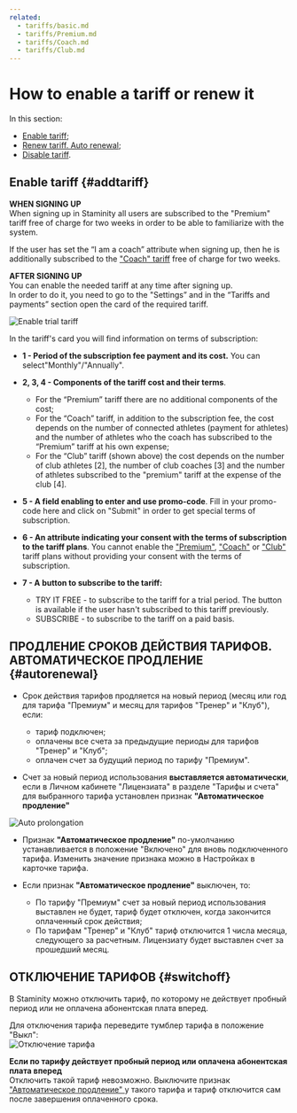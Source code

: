 ```yaml
---
related:
  - tariffs/basic.md
  - tariffs/Premium.md
  - tariffs/Coach.md
  - tariffs/Club.md
---
```


# How to enable a tariff or renew it

In this section:

* [Enable tariff](#addtariff);
* [Renew tariff. Auto renewal](#autorenewal);
* [Disable tariff](#switchoff).

## Enable tariff {#addtariff}

**WHEN SIGNING UP**  
When signing up in Staminity all users are subscribed to the "Premium" tariff free of charge for two weeks in order to be able to familiarize with the system.

If the user has set the “I am a coach” attribute when signing up, then he is additionally subscribed to the ["Coach" tariff](/tariffs/Coach.md) free of charge for two weeks.

**AFTER SIGNING UP**  
You can enable the needed tariff at any time after signing up.  
In order to do it, you need to go to the "Settings” and in the “Tariffs and payments” section open the card of the required tariff.

![Enable trial tariff](http://content.staminity.com/assets/images/_new/tariffs/add-trial-tariff.png)

In the tariff's card you will find information on terms of subscription:

* **1 - Period of the subscription fee payment **and its cost**.** You can select"Monthly"/"Annually". 

* **2, 3, 4 - Components of the tariff cost and their terms**.

  * For the “Premium” tariff there are no additional components of the cost;
  * For the “Coach” tariff, in addition to the subscription fee, the cost depends on the number of connected athletes \(payment for athletes\) and the number of athletes who the coach has subscribed to the “Premium” tariff at his own expense;
  * For the “Club” tariff \(shown above\) the cost depends on the number of club athletes \[2\], the number of club coaches \[3\] and the number of athletes subscribed to the "premium" tariff at the expense of the club \[4\].

* **5 - A field enabling to enter and use promo-code**. Fill in your promo-code here and click on "Submit" in order to get special terms of subscription.

* **6 - An attribute indicating your consent with the terms of subscription to the tariff plans**. You cannot enable the ["Premium"](/tariffs/Premium.md), ["Coach"](/tariffs/Coach.md) or ["Club"](/tariffs/Club.md) tariff plans without providing your consent with the terms of subscription.

* **7 - A button to subscribe to the tariff:**

  * TRY IT FREE - to subscribe to the tariff for a trial period. The button is available if the user hasn't subscribed to this tariff previously. 
  * SUBSCRIBE - to subscribe to the tariff on a paid basis.

## ПРОДЛЕНИЕ СРОКОВ ДЕЙСТВИЯ ТАРИФОВ. АВТОМАТИЧЕСКОЕ ПРОДЛЕНИЕ {#autorenewal}

* Срок действия тарифов продляется на новый период \(месяц или год для тарифа "Премиум" и месяц для тарифов "Тренер" и "Клуб"\), если:

  * тариф подключен;
  * оплачены все счета за предыдущие периоды для тарифов "Тренер" и "Клуб";
  * оплачен счет за будущий период по тарифу "Премиум".

* Счет за новый период использования **выставляется автоматически**, если в Личном кабинете "Лицензиата" в разделе "Тарифы и счета" для выбранного тарифа установлен признак **"Автоматическое продление"**

![Auto prolongation](http://content.staminity.com/assets/images/_new/tariffs/tariff-auto-renewal.png)

* Признак **"Автоматическое продление"** по-умолчанию устанавливается в положение "Включено" для вновь подключенного тарифа. Изменить значение признака можно в Настройках в карточке тарифа.

* Если признак **"Автоматическое продление"** выключен, то:

  * По тарифу "Премиум" счет за новый период использования выставлен не будет, тариф будет отключен, когда закончится оплаченный срок действия;
  * По тарифам "Тренер" и "Клуб" тариф отключится 1 числа месяца, следующего за расчетным. Лицензиату будет выставлен счет за прошедший месяц.

## ОТКЛЮЧЕНИЕ ТАРИФОВ {#switchoff}

В Staminity можно отключить тариф, по которому не действует пробный период или не оплачена абонентская плата вперед.

Для отключения тарифа переведите тумблер тарифа в положение "Выкл":  
![Отключение тарифа](http://content.staminity.com/assets/images/_new/tariffs/tariff-disable.png)

**Если по тарифу действует пробный период или оплачена абонентская плата вперед**  
Отключить такой тариф невозможно. Выключите признак ["Автоматическое продление" ](#autorenewal)у такого тарифа и тариф отключится сам после завершения оплаченного срока.

